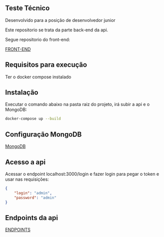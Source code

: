 ## Teste Técnico

Desenvolvido para a posição de desenvolvedor junior

Este repositorio se trata da parte back-end da api.

Segue repositorio do front-end: 

[FRONT-END](https://github.com/DanielPin/api_teste_editora_globo/blob/main/mongo.md)

## Requisitos para execução

Ter o docker compose instalado

## Instalação

Executar o comando abaixo na pasta raiz do projeto, irá subir a api e o MongoDB:
```bash
docker-compose up --build
```

## Configuração MongoDB

[MongoDB](https://github.com/DanielPin/api_teste_editora_globo/blob/main/mongo.md)


## Acesso a api
Acessar o endpoint localhost:3000/login e fazer login para pegar o token e usar nas requisições:
```json
{
	"login": "admin",
	"password": "admin"
}
```

## Endpoints da api

[ENDPOINTS](https://github.com/DanielPin/api_teste_editora_globo/blob/main/endpoints.md)


